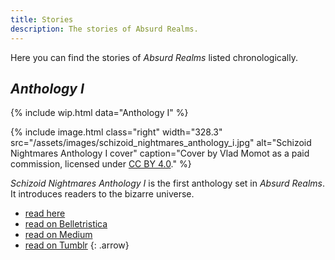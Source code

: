 ```yaml
---
title: Stories
description: The stories of Absurd Realms.
---
```


Here you can find the stories of *Absurd Realms* listed chronologically.

## *Anthology I*
{% include wip.html data="Anthology I" %}

{% include image.html
class="right"
width="328.3"
src="/assets/images/schizoid_nightmares_anthology_i.jpg"
alt="Schizoid Nightmares Anthology I cover" 
caption="Cover by Vlad Momot as a paid commission, licensed under <a href='https://creativecommons.org/licenses/by/4.0/' target='_blank'>CC BY 4.0</a>." %}

*Schizoid Nightmares Anthology I* is the first anthology set in *Absurd Realms*. It introduces readers to the bizarre universe.

- [read here](/anthology-i/)
- <a href="https://belletristica.com/en/books/52043-schizoid-nightmares-anthology-i/chapter/291629-notice" target="_blank">read on Belletristica</a>
- <a href="https://schizoidnightmares.medium.com/flesh-run-i-birthing-pool-cb90e42b1d6a" target="_blank">read on Medium</a>
- <a href="https://schizoidnightmares.tumblr.com/post/714430502615056384/flesh-run-i-birthing-pool" target="_blank">read on Tumblr</a>
{: .arrow}
